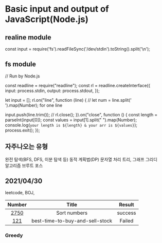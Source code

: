 # Basic input and output of JavaScript(Node.js)

## realine module

const input = require('fs').readFileSync('/dev/stdin').toString().split('\n');

## fs module

// Run by Node.js

const readline = require("readline");
const rl = readline.createInterface({
input: process.stdin,
output: process.stdout,
});

let input = [];
rl.on("line", function (line) {
// let num = line.split(' ').map(Number); for one line

input.push(line.trim());
// rl.close();
}).on("close", function () {
const length = parseInt(input[0]);
const values = input[1].split(" ").map(Number);
console.log(`your length is ${length} & your arr is ${values}`);
process.exit();
});

## 자주나오는 유형

완전 탐색(BFS, DFS, 이분 탐색 등)
동적 계획법(DP)
문자열 처리
트리, 그래프
그리디 알고리즘
브루트 포스

## 2021/04/30

leetcode, BOJ,

|                                Number                                 |              Title              |   Result    |
| :-------------------------------------------------------------------: | :-----------------------------: | :---------: |
|             [2750](https://www.acmicpc.net/problem/2750)              |          Sort numbers           |   success   |
| [121](https://leetcode.com/problems/best-time-to-buy-and-sell-stock/) | best-time-to-buy-and-sell-stock |   Failed    |

### Greedy

